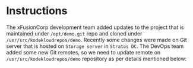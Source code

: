 # Instructions

The xFusionCorp development team added updates to the project that is maintained under `/opt/demo.git` repo and cloned under `/usr/src/kodekloudrepos/demo`. Recently some changes were made on Git server that is hosted on `Storage server` in `Stratos DC`. The DevOps team added some new Git remotes, so we need to update remote on `/usr/src/kodekloudrepos/demo` repository as per details mentioned below:
